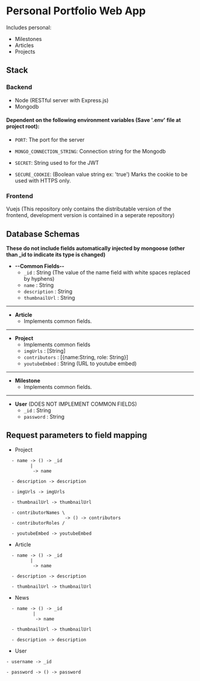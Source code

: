 # Personal Portfolio Web App

Includes personal: 

- Milestones
- Articles
- Projects

## Stack

### Backend

- Node (RESTful server with Express.js)
- Mongodb

#### Dependent on the following environment variables (Save '.env' file at project root):

* `PORT`: The port for the server

* `MONGO_CONNECTION_STRING`: Connection string for the Mongodb 

* `SECRET`: String used to for the JWT

* `SECURE_COOKIE`: (Boolean value string ex: 'true') 
 Marks the cookie to be used with HTTPS only.

### Frontend

Vuejs (This repository only contains the distributable version of the frontend, development version is contained in a seperate repository)

## Database Schemas

**These do not include fields automatically injected by mongoose (other than \_id to indicate its type is changed)**

- **--Common Fields--**
  - `_id` : String (The value of the name field with white spaces replaced by hyphens)
  - `name` : String
  - `description` : String
  - `thumbnailUrl` : String

---

- **Article**
  -  Implements common fields.

---

- **Project**
  - Implements common fields
  - `imgUrls` : [String]
  - `contributors` : [{name:String, role: String}]
  - `youtubeEmbed` : String (URL to youtube embed)

---

- **Milestone**
  - Implements common fields.

---

- **User** (DOES NOT IMPLEMENT COMMON FIELDS)
  - `_id` : String
  - `password` : String

## Request parameters to field mapping

- Project

```
  - name -> () -> _id
         |
          -> name

  - description -> description

  - imgUrls -> imgUrls

  - thumbnailUrl -> thumbnailUrl

  - contributorNames \
                      -> () -> contributors
  - contributorRoles /

  - youtubeEmbed -> youtubeEmbed
```

- Article

```
  - name -> () -> _id
         |
          -> name

  - description -> description

  - thumbnailUrl -> thumbnailUrl
```

- News

```
  - name -> () -> _id
          |
           -> name

  - thumbnailUrl -> thumbnailUrl

  - description -> description
```

- User

```
- username -> _id

- password -> () -> password
```
